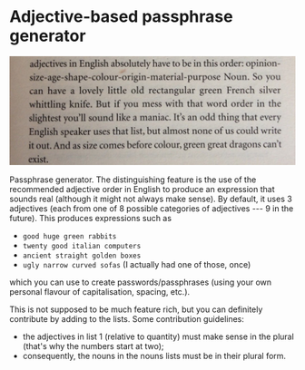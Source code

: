 # Adjective-based passphrase generator

![adjectives in English absolutely have to be in this order: opinion-size-age-shape-colour-origin-material-purpose Noun. So you can have a lovely little old rectangular green French silver whittling knife. But if you mess with that word order in the slightest you’ll sound like a maniac.](adjectives.jpeg "Mark Forsyth, The Elements of Eloquence: How To Turn the Perfect English Phrase")

Passphrase generator. The distinguishing feature is the use of the recommended adjective order in English to produce an expression that sounds real (although it might not always make sense). By default, it uses 3 adjectives (each from one of 8 possible categories of adjectives --- 9 in the future). This produces expressions such as

* `good huge green rabbits`
* `twenty good italian computers`
* `ancient straight golden boxes`
* `ugly narrow curved sofas` (I actually had one of those, once)

which you can use to create passwords/passphrases (using your own personal flavour of capitalisation, spacing, etc.).

This is not supposed to be much feature rich, but you can definitely contribute by adding to the lists. Some contribution guidelines:

* the adjectives in list 1 (relative to quantity) must make sense in the plural (that's why the numbers start at two);
* consequently, the nouns in the nouns lists must be in their plural form.